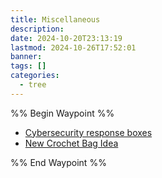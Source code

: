 ```yaml
---
title: Miscellaneous
description: 
date: 2024-10-20T23:13:19
lastmod: 2024-10-26T17:52:01
banner: 
tags: []
categories:
  - tree
---
```

  
%% Begin Waypoint %%  
- [Cybersecurity response boxes](./Cybersecurity%20Responses.md)  
- [New Crochet Bag Idea](./New%20Crochet%20Bag%20Idea.md)  
  
%% End Waypoint %%  
